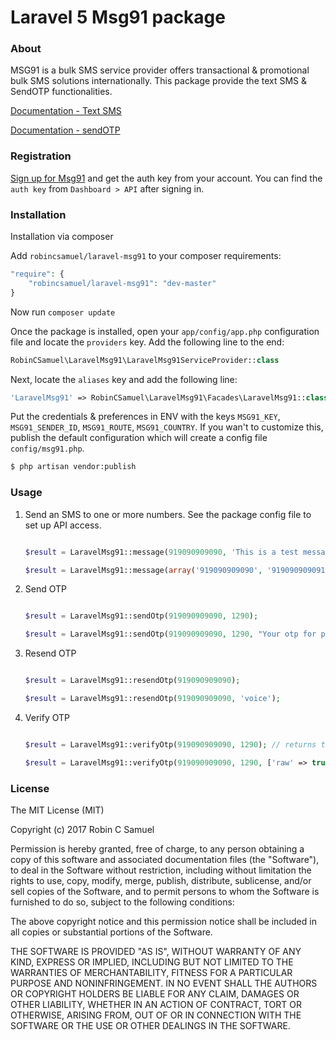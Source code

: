 # Laravel 5 Msg91 package

### About

MSG91 is a bulk SMS service provider offers transactional & promotional bulk SMS solutions internationally. This package provide the text SMS & SendOTP functionalities.

[Documentation - Text SMS](https://control.msg91.com/apidoc/textsms/send-sms.php)

[Documentation - sendOTP](https://control.msg91.com/apidoc/sendotp/send-otp.php)

### Registration

[Sign up for Msg91](https://msg91.com/signup) and get the auth key from your account. You can find the `auth key` from `Dashboard > API` after signing in.

### Installation

Installation via composer

Add `robincsamuel/laravel-msg91` to your composer requirements:

```php
"require": {
    "robincsamuel/laravel-msg91": "dev-master"
}
```

Now run `composer update`

Once the package is installed, open your `app/config/app.php` configuration file and locate the `providers` key.  Add the following line to the end:

```php
RobinCSamuel\LaravelMsg91\LaravelMsg91ServiceProvider::class
```

Next, locate the `aliases` key and add the following line:

```php
'LaravelMsg91' => RobinCSamuel\LaravelMsg91\Facades\LaravelMsg91::class,
```
Put the credentials & preferences in ENV with the keys `MSG91_KEY`, `MSG91_SENDER_ID`, `MSG91_ROUTE`, `MSG91_COUNTRY`. If you wan't to customize this, publish the default configuration which will create a config file  `config/msg91.php`.

```bash
$ php artisan vendor:publish
```

### Usage

1. Send an SMS to one or more numbers. See the package config file to set up API access.

    ```php

    $result = LaravelMsg91::message(919090909090, 'This is a test message');

    $result = LaravelMsg91::message(array('919090909090', '919090909091'), 'This is a test message to multiple recepients');

    ```
2. Send OTP

	```php

	$result = LaravelMsg91::sendOtp(919090909090, 1290);

	$result = LaravelMsg91::sendOtp(919090909090, 1290, "Your otp for phone verification is 1290");
	```

3. Resend OTP

	```php

	$result = LaravelMsg91::resendOtp(919090909090);

	$result = LaravelMsg91::resendOtp(919090909090, 'voice');
	```

3. Verify OTP

	```php

	$result = LaravelMsg91::verifyOtp(919090909090, 1290); // returns true or false

	$result = LaravelMsg91::verifyOtp(919090909090, 1290, ['raw' => true]); // returns what msg91 replies (includes error message & type)
	```

### License

The MIT License (MIT)

Copyright (c) 2017 Robin C Samuel

Permission is hereby granted, free of charge, to any person obtaining a copy of
this software and associated documentation files (the "Software"), to deal in
the Software without restriction, including without limitation the rights to
use, copy, modify, merge, publish, distribute, sublicense, and/or sell copies of
the Software, and to permit persons to whom the Software is furnished to do so,
subject to the following conditions:

The above copyright notice and this permission notice shall be included in all
copies or substantial portions of the Software.

THE SOFTWARE IS PROVIDED "AS IS", WITHOUT WARRANTY OF ANY KIND, EXPRESS OR
IMPLIED, INCLUDING BUT NOT LIMITED TO THE WARRANTIES OF MERCHANTABILITY, FITNESS
FOR A PARTICULAR PURPOSE AND NONINFRINGEMENT. IN NO EVENT SHALL THE AUTHORS OR
COPYRIGHT HOLDERS BE LIABLE FOR ANY CLAIM, DAMAGES OR OTHER LIABILITY, WHETHER
IN AN ACTION OF CONTRACT, TORT OR OTHERWISE, ARISING FROM, OUT OF OR IN
CONNECTION WITH THE SOFTWARE OR THE USE OR OTHER DEALINGS IN THE SOFTWARE.
